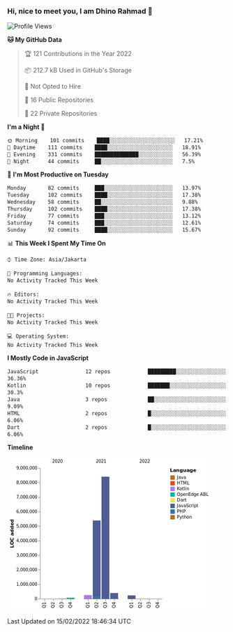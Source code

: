 ### Hi, nice to meet you, I am Dhino Rahmad 👋
<!--START_SECTION:waka-->
![Profile Views](http://img.shields.io/badge/Profile%20Views-0-blue)

**🐱 My GitHub Data** 

> 🏆 121 Contributions in the Year 2022
 > 
> 📦 212.7 kB Used in GitHub's Storage 
 > 
> 🚫 Not Opted to Hire
 > 
> 📜 16 Public Repositories 
 > 
> 🔑 22 Private Repositories  
 > 
**I'm a Night 🦉** 

```text
🌞 Morning    101 commits    ████░░░░░░░░░░░░░░░░░░░░░   17.21% 
🌆 Daytime    111 commits    ████░░░░░░░░░░░░░░░░░░░░░   18.91% 
🌃 Evening    331 commits    ██████████████░░░░░░░░░░░   56.39% 
🌙 Night      44 commits     ██░░░░░░░░░░░░░░░░░░░░░░░   7.5%

```
📅 **I'm Most Productive on Tuesday** 

```text
Monday       82 commits     ███░░░░░░░░░░░░░░░░░░░░░░   13.97% 
Tuesday      102 commits    ████░░░░░░░░░░░░░░░░░░░░░   17.38% 
Wednesday    58 commits     ██░░░░░░░░░░░░░░░░░░░░░░░   9.88% 
Thursday     102 commits    ████░░░░░░░░░░░░░░░░░░░░░   17.38% 
Friday       77 commits     ███░░░░░░░░░░░░░░░░░░░░░░   13.12% 
Saturday     74 commits     ███░░░░░░░░░░░░░░░░░░░░░░   12.61% 
Sunday       92 commits     ████░░░░░░░░░░░░░░░░░░░░░   15.67%

```


📊 **This Week I Spent My Time On** 

```text
⌚︎ Time Zone: Asia/Jakarta

💬 Programming Languages: 
No Activity Tracked This Week

🔥 Editors: 
No Activity Tracked This Week

🐱‍💻 Projects: 
No Activity Tracked This Week

💻 Operating System: 
No Activity Tracked This Week

```

**I Mostly Code in JavaScript** 

```text
JavaScript               12 repos            █████████░░░░░░░░░░░░░░░░   36.36% 
Kotlin                   10 repos            ███████░░░░░░░░░░░░░░░░░░   30.3% 
Java                     3 repos             ██░░░░░░░░░░░░░░░░░░░░░░░   9.09% 
HTML                     2 repos             █░░░░░░░░░░░░░░░░░░░░░░░░   6.06% 
Dart                     2 repos             █░░░░░░░░░░░░░░░░░░░░░░░░   6.06%

```


**Timeline**

![Chart not found](https://raw.githubusercontent.com/Dhino12/Dhino12/master/charts/bar_graph.png) 


 Last Updated on 15/02/2022 18:46:34 UTC
<!--END_SECTION:waka-->
 

